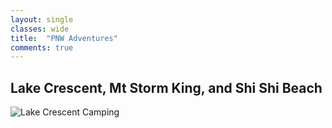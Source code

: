 ```yaml
---
layout: single
classes: wide
title:  "PNW Adventures"
comments: true
---
```


## Lake Crescent, Mt Storm King, and Shi Shi Beach

![Lake Crescent Camping](/images/1.jpeg)


 
